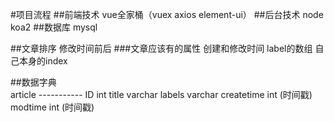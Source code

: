 #项目流程
##前端技术
    vue全家桶（vuex axios element-ui）
##后台技术
    node koa2
##数据库
    mysql

##文章排序
    修改时间前后
###文章应该有的属性
    创建和修改时间     label的数组     自己本身的index

##数据字典    
    article
    -----------
    ID  int
    title  varchar
    labels  varchar
    createtime int (时间戳)
    modtime int (时间戳)
